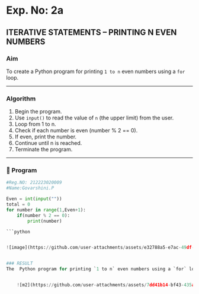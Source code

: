 # Exp. No: 2a  
## ITERATIVE STATEMENTS – PRINTING N EVEN NUMBERS

###  Aim
To create a Python program for printing `1 to n` even numbers using a `for` loop.

---

###  Algorithm

1. Begin the program.
2. Use `input()` to read the value of `n` (the upper limit) from the user.
3. Loop from 1 to n.
4. Check if each number is even (number % 2 == 0).
5. If even, print the number.
6. Continue until n is reached.
7. Terminate the program.

---

### 🧾 Program
```python
#Reg.NO: 212223020009
#Name:Govarshini.P

Even = int(input(""))
total = 0
for number in range(1,Even+1):
    if(number % 2 == 0):
        print(number)

```python


![image](https://github.com/user-attachments/assets/e32788a5-e7ac-49df-84b6-e6970e605fba)


### RESULT
The  Python program for printing `1 to n` even numbers using a `for` loop is executed.


    ![m2](https://github.com/user-attachments/assets/7dd41b14-bf43-435a-bf42-15843f7a0094)

